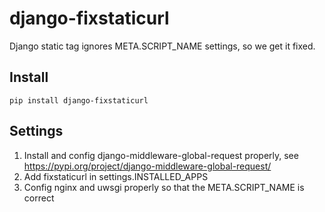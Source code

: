 # django-fixstaticurl

Django static tag ignores META.SCRIPT_NAME settings, so we get it fixed.


## Install

    pip install django-fixstaticurl


## Settings

1. Install and config django-middleware-global-request properly, see https://pypi.org/project/django-middleware-global-request/
1. Add fixstaticurl in settings.INSTALLED_APPS
1. Config nginx and uwsgi properly so that the META.SCRIPT_NAME is correct

